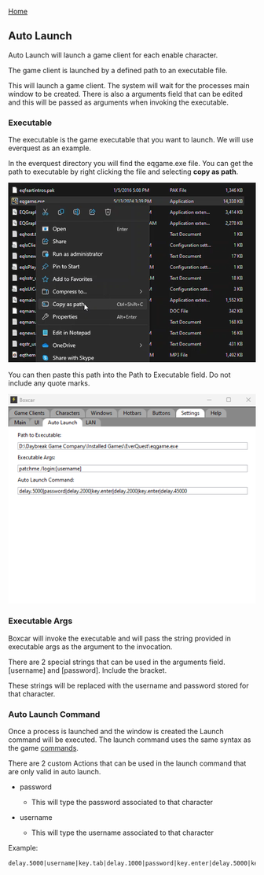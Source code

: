 [Home](home)
## Auto Launch

Auto Launch will launch a game client for each enable character.

The game client is launched by a defined path to an executable file. 




This will launch a game client. The system will wait for the processes main window to be created. There is also a arguments field that can be edited and this will be passed as arguments when invoking the executable.

### Executable

The executable is the game executable that you want to launch. We will use everquest as an example.

In the everquest directory you will find the eqgame.exe file. You can get the path to executable by right clicking the file and selecting **copy as path**.

![executable](./images/executable.png)

You can then paste this path into the Path to Executable field. Do not include any quote marks.

![executable](./images/launchSettings.png)

### Executable Args

Boxcar will invoke the executable and will pass the string provided in executable args as the argument to the invocation.

There are 2 special strings that can be used in the arguments field. [username] and [password]. Include the bracket.

These strings will be replaced with the username and password stored for that character.

### Auto Launch Command

Once a process is launched and the window is created the Launch command will be executed. The launch command uses the same syntax as the game [commands](commands).

There are 2 custom Actions that can be used in the launch command that are only valid in auto launch.

- password
	+ This will type the password associated to that character
	
- username
	+ This will type the username associated to that character

Example:
```
delay.5000|username|key.tab|delay.1000|password|key.enter|delay.5000|key.enter
```

